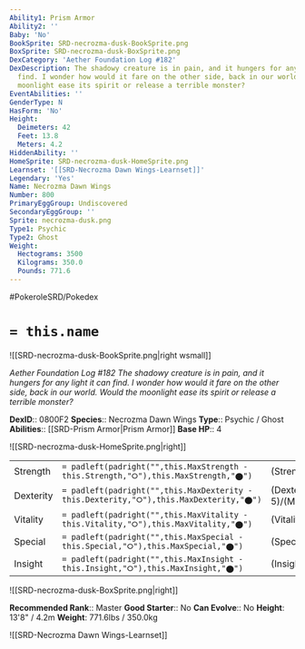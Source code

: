 ```yaml
---
Ability1: Prism Armor
Ability2: ''
Baby: 'No'
BookSprite: SRD-necrozma-dusk-BookSprite.png
BoxSprite: SRD-necrozma-dusk-BoxSprite.png
DexCategory: 'Aether Foundation Log #182'
DexDescription: The shadowy creature is in pain, and it hungers for any light it can
  find. I wonder how would it fare on the other side, back in our world. Would the
  moonlight ease its spirit or release a terrible monster?
EventAbilities: ''
GenderType: N
HasForm: 'No'
Height:
  Deimeters: 42
  Feet: 13.8
  Meters: 4.2
HiddenAbility: ''
HomeSprite: SRD-necrozma-dusk-HomeSprite.png
Learnset: '[[SRD-Necrozma Dawn Wings-Learnset]]'
Legendary: 'Yes'
Name: Necrozma Dawn Wings
Number: 800
PrimaryEggGroup: Undiscovered
SecondaryEggGroup: ''
Sprite: necrozma-dusk.png
Type1: Psychic
Type2: Ghost
Weight:
  Hectograms: 3500
  Kilograms: 350.0
  Pounds: 771.6
---
```


#PokeroleSRD/Pokedex

# `= this.name`

![[SRD-necrozma-dusk-BookSprite.png|right wsmall]]

*Aether Foundation Log #182*
*The shadowy creature is in pain, and it hungers for any light it can find. I wonder how would it fare on the other side, back in our world. Would the moonlight ease its spirit or release a terrible monster?*

**DexID**:: 0800F2
**Species**:: Necrozma Dawn Wings
**Type**:: Psychic / Ghost
**Abilities**:: [[SRD-Prism Armor|Prism Armor]]
**Base HP**:: 4

![[SRD-necrozma-dusk-HomeSprite.png|right]]

|           |                                                                                        |                                          |
| --------- | -------------------------------------------------------------------------------------- | ---------------------------------------- |
| Strength  | `= padleft(padright("",this.MaxStrength - this.Strength,"⭘"),this.MaxStrength,"⬤")`    | (Strength::6)/(MaxStrength::6)   |
| Dexterity | `= padleft(padright("",this.MaxDexterity - this.Dexterity,"⭘"),this.MaxDexterity,"⬤")` | (Dexterity:: 5)/(MaxDexterity::5) |
| Vitality  | `= padleft(padright("",this.MaxVitality - this.Vitality,"⭘"),this.MaxVitality,"⬤")`    | (Vitality::6)/(MaxVitality::6)   |
| Special   | `= padleft(padright("",this.MaxSpecial - this.Special,"⭘"),this.MaxSpecial,"⬤")`       | (Special::8)/(MaxSpecial::8)     |
| Insight   | `= padleft(padright("",this.MaxInsight - this.Insight,"⭘"),this.MaxInsight,"⬤")`       | (Insight::7)/(MaxInsight::7)     |

![[SRD-necrozma-dusk-BoxSprite.png|right]]

**Recommended Rank**:: Master
**Good Starter**:: No
**Can Evolve**:: No
**Height**: 13'8" / 4.2m
**Weight**: 771.6lbs / 350.0kg

![[SRD-Necrozma Dawn Wings-Learnset]]